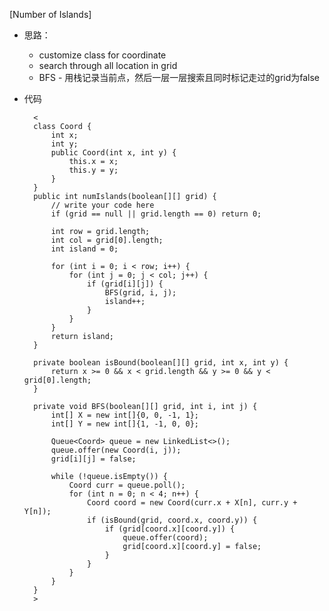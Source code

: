[Number of Islands]

* 思路：
    - customize class for coordinate
    - search through all location in grid
    - BFS - 用栈记录当前点，然后一层一层搜索且同时标记走过的grid为false
* 代码

        <
        class Coord {
            int x;
            int y;
            public Coord(int x, int y) {
                this.x = x;
                this.y = y;
            }
        }
        public int numIslands(boolean[][] grid) {
            // write your code here
            if (grid == null || grid.length == 0) return 0;
            
            int row = grid.length;
            int col = grid[0].length;
            int island = 0;
            
            for (int i = 0; i < row; i++) {
                for (int j = 0; j < col; j++) {
                    if (grid[i][j]) {
                        BFS(grid, i, j);
                        island++;
                    }
                }
            }
            return island;
        }
        
        private boolean isBound(boolean[][] grid, int x, int y) {
            return x >= 0 && x < grid.length && y >= 0 && y < grid[0].length; 
        }
        
        private void BFS(boolean[][] grid, int i, int j) {
            int[] X = new int[]{0, 0, -1, 1};
            int[] Y = new int[]{1, -1, 0, 0};
            
            Queue<Coord> queue = new LinkedList<>();
            queue.offer(new Coord(i, j));
            grid[i][j] = false;
            
            while (!queue.isEmpty()) {
                Coord curr = queue.poll();
                for (int n = 0; n < 4; n++) {
                    Coord coord = new Coord(curr.x + X[n], curr.y + Y[n]);
                    if (isBound(grid, coord.x, coord.y)) {
                        if (grid[coord.x][coord.y]) {
                            queue.offer(coord);
                            grid[coord.x][coord.y] = false;
                        }
                    }
                }
            }
        }
        >
